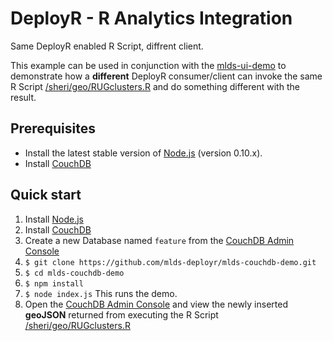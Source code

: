 # DeployR - R Analytics Integration

Same DeployR enabled R Script, diffrent client.

This example can be used in conjunction with the [mlds-ui-demo](https://github.com/mlds-deployr/mlds-ui-demo) to demonstrate how a **different** DeployR consumer/client can invoke the same R Script [/sheri/geo/RUGclusters.R](https://github.com/mlds-deployr/mlds-ui-demo#rugclustersr) and do something different with the result.

## Prerequisites

- Install the latest stable version of [Node.js](http://nodejs.org/) (version 0.10.x).
- Install [CouchDB](http://couchdb.apache.org)

## Quick start

1. Install [Node.js](http://nodejs.org/) 
2. Install [CouchDB](http://couchdb.apache.org)
3. Create a new Database named `feature` from the [CouchDB Admin Console](http://127.0.0.1:5984/_utils/index.html) 
4. ```$ git clone https://github.com/mlds-deployr/mlds-couchdb-demo.git```
5. ```$ cd mlds-couchdb-demo```
6. ```$ npm install```
7. ```$ node index.js``` This runs the demo.
8. Open the [CouchDB Admin Console](http://127.0.0.1:5984/_utils/index.html) and
   view the newly inserted **geoJSON** returned from executing the R Script 
   [/sheri/geo/RUGclusters.R](https://github.com/mlds-deployr/mlds-ui-demo#rugclustersr)
